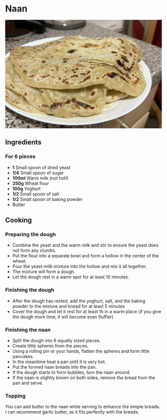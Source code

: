 # Naan

![](images/naan.jpeg)

## Ingredients

### For 6 pieces

- **1** Small spoon of dried yeast
- **1/4** Small spoon of sugar
- **100ml** Warm milk (not hot!) 
- **250g** Wheat flour
- **100g** Yoghurt
- **1/2** Small spoon of salt
- **1/2** Small spoon of baking powder
- Butter

## Cooking

### Preparing the dough

- Combine the yeast and the warm milk and stir to ensure the yeast does not form any clumbs.
- Put the flour into a separate bowl and form a hollow in the center of the wheat.
- Pour the yeast-milk mixture into the hollow and mix it all together.
- The mixture will form a dough.
- Let the dough rest in a warm spot for at least 10 minutes.

### Finishing the dough

- After the dough has rested, add the yoghurt, salt, and the baking powder to the mixture and knead for at least 5 minutes
- Cover the dough and let it rest for at least 1h in a warm place (if you give the dough more time, it will become even fluffier)

### Finishing the naan

- Split the dough into 6 equally sized pieces.
- Create little spheres from the pieces.
- Using a rolling pin or your hands, flatten the spheres and form little pancakes.
- In the meantime heat a pan until it is very hot.
- Put the formed naan breads into the pan.
- If the dough starts to form bubbles, turn the naan around
- If the naan is slightly brown on both sides, remove the bread from the pan and serve.

### Topping

You can add butter to the naan while serving to enhance the simple breads. I can recommend garlic butter, as it fits perfectly with the breads.